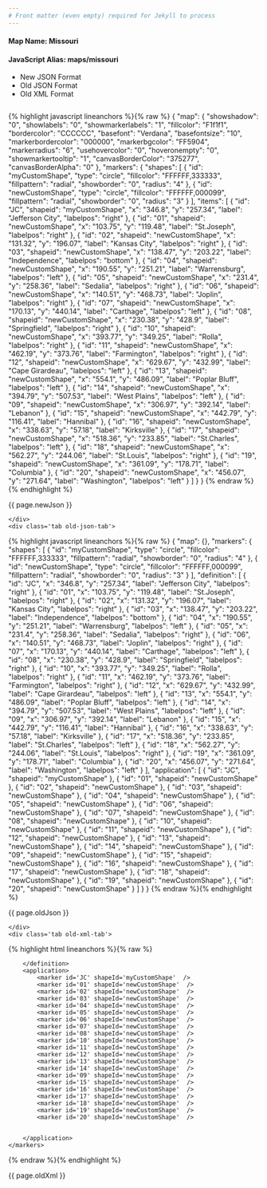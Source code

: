 ```yaml
---
# Front matter (even empty) required for Jekyll to process
---
```


#### Map Name: Missouri

#### JavaScript Alias: maps/missouri


<ul class='code-tabs'>
    <li class='active'>
        <a data-toggle='new-json'>New JSON Format</a>
    </li>
    <li>
        <a data-toggle='old-json'>Old JSON Format</a>
    </li>
    <li>
        <a data-toggle='old-xml'>Old XML Format</a>
    </li>
</ul>
<div class='tab-content'>
    <pre class='plain-code'></pre>
    <div class='tab new-json-tab active'>
{% highlight javascript lineanchors %}{% raw %}
{
    "map": {
        "showshadow": "0",
        "showlabels": "0",
        "showmarkerlabels": "1",
        "fillcolor": "F1f1f1",
        "bordercolor": "CCCCCC",
        "basefont": "Verdana",
        "basefontsize": "10",
        "markerbordercolor": "000000",
        "markerbgcolor": "FF5904",
        "markerradius": "6",
        "usehovercolor": "0",
        "hoveronempty": "0",
        "showmarkertooltip": "1",
        "canvasBorderColor": "375277",
        "canvasBorderAlpha": "0"
    },
    "markers": {
        "shapes": [
            {
                "id": "myCustomShape",
                "type": "circle",
                "fillcolor": "FFFFFF,333333",
                "fillpattern": "radial",
                "showborder": "0",
                "radius": "4"
            },
            {
                "id": "newCustomShape",
                "type": "circle",
                "fillcolor": "FFFFFF,000099",
                "fillpattern": "radial",
                "showborder": "0",
                "radius": "3"
            }
        ],
        "items": [
            {
                "id": "JC",
                "shapeid": "myCustomShape",
                "x": "346.8",
                "y": "257.34",
                "label": "Jefferson City",
                "labelpos": "right"
            },
            {
                "id": "01",
                "shapeid": "newCustomShape",
                "x": "103.75",
                "y": "119.48",
                "label": "St.Joseph",
                "labelpos": "right"
            },
            {
                "id": "02",
                "shapeid": "newCustomShape",
                "x": "131.32",
                "y": "196.07",
                "label": "Kansas City",
                "labelpos": "right"
            },
            {
                "id": "03",
                "shapeid": "newCustomShape",
                "x": "138.47",
                "y": "203.22",
                "label": "Independence",
                "labelpos": "bottom"
            },
            {
                "id": "04",
                "shapeid": "newCustomShape",
                "x": "190.55",
                "y": "251.21",
                "label": "Warrensburg",
                "labelpos": "left"
            },
            {
                "id": "05",
                "shapeid": "newCustomShape",
                "x": "231.4",
                "y": "258.36",
                "label": "Sedalia",
                "labelpos": "right"
            },
            {
                "id": "06",
                "shapeid": "newCustomShape",
                "x": "140.51",
                "y": "468.73",
                "label": "Joplin",
                "labelpos": "right"
            },
            {
                "id": "07",
                "shapeid": "newCustomShape",
                "x": "170.13",
                "y": "440.14",
                "label": "Carthage",
                "labelpos": "left"
            },
            {
                "id": "08",
                "shapeid": "newCustomShape",
                "x": "230.38",
                "y": "428.9",
                "label": "Springfield",
                "labelpos": "right"
            },
            {
                "id": "10",
                "shapeid": "newCustomShape",
                "x": "393.77",
                "y": "349.25",
                "label": "Rolla",
                "labelpos": "right"
            },
            {
                "id": "11",
                "shapeid": "newCustomShape",
                "x": "462.19",
                "y": "373.76",
                "label": "Farmington",
                "labelpos": "right"
            },
            {
                "id": "12",
                "shapeid": "newCustomShape",
                "x": "629.67",
                "y": "432.99",
                "label": "Cape Girardeau",
                "labelpos": "left"
            },
            {
                "id": "13",
                "shapeid": "newCustomShape",
                "x": "554.1",
                "y": "486.09",
                "label": "Poplar Bluff",
                "labelpos": "left"
            },
            {
                "id": "14",
                "shapeid": "newCustomShape",
                "x": "394.79",
                "y": "507.53",
                "label": "West Plains",
                "labelpos": "left"
            },
            {
                "id": "09",
                "shapeid": "newCustomShape",
                "x": "306.97",
                "y": "392.14",
                "label": "Lebanon"
            },
            {
                "id": "15",
                "shapeid": "newCustomShape",
                "x": "442.79",
                "y": "116.41",
                "label": "Hannibal"
            },
            {
                "id": "16",
                "shapeid": "newCustomShape",
                "x": "338.63",
                "y": "57.18",
                "label": "Kirksville"
            },
            {
                "id": "17",
                "shapeid": "newCustomShape",
                "x": "518.36",
                "y": "233.85",
                "label": "St.Charles",
                "labelpos": "left"
            },
            {
                "id": "18",
                "shapeid": "newCustomShape",
                "x": "562.27",
                "y": "244.06",
                "label": "St.Louis",
                "labelpos": "right"
            },
            {
                "id": "19",
                "shapeid": "newCustomShape",
                "x": "361.09",
                "y": "178.71",
                "label": "Columbia"
            },
            {
                "id": "20",
                "shapeid": "newCustomShape",
                "x": "456.07",
                "y": "271.64",
                "label": "Washington",
                "labelpos": "left"
            }
        ]
    }
}
{% endraw %}{% endhighlight %}


<p class='text-success'>{{ page.newJson }}</p>

    </div>
    <div class='tab old-json-tab'>
{% highlight javascript lineanchors %}{% raw %}
{
    "map": {},
    "markers": {
        "shapes": [
            {
                "id": "myCustomShape",
                "type": "circle",
                "fillcolor": "FFFFFF,333333",
                "fillpattern": "radial",
                "showborder": "0",
                "radius": "4"
            },
            {
                "id": "newCustomShape",
                "type": "circle",
                "fillcolor": "FFFFFF,000099",
                "fillpattern": "radial",
                "showborder": "0",
                "radius": "3"
            }
        ],
        "definition": [
            {
                "id": "JC",
                "x": "346.8",
                "y": "257.34",
                "label": "Jefferson City",
                "labelpos": "right"
            },
            {
                "id": "01",
                "x": "103.75",
                "y": "119.48",
                "label": "St.Joseph",
                "labelpos": "right"
            },
            {
                "id": "02",
                "x": "131.32",
                "y": "196.07",
                "label": "Kansas City",
                "labelpos": "right"
            },
            {
                "id": "03",
                "x": "138.47",
                "y": "203.22",
                "label": "Independence",
                "labelpos": "bottom"
            },
            {
                "id": "04",
                "x": "190.55",
                "y": "251.21",
                "label": "Warrensburg",
                "labelpos": "left"
            },
            {
                "id": "05",
                "x": "231.4",
                "y": "258.36",
                "label": "Sedalia",
                "labelpos": "right"
            },
            {
                "id": "06",
                "x": "140.51",
                "y": "468.73",
                "label": "Joplin",
                "labelpos": "right"
            },
            {
                "id": "07",
                "x": "170.13",
                "y": "440.14",
                "label": "Carthage",
                "labelpos": "left"
            },
            {
                "id": "08",
                "x": "230.38",
                "y": "428.9",
                "label": "Springfield",
                "labelpos": "right"
            },
            {
                "id": "10",
                "x": "393.77",
                "y": "349.25",
                "label": "Rolla",
                "labelpos": "right"
            },
            {
                "id": "11",
                "x": "462.19",
                "y": "373.76",
                "label": "Farmington",
                "labelpos": "right"
            },
            {
                "id": "12",
                "x": "629.67",
                "y": "432.99",
                "label": "Cape Girardeau",
                "labelpos": "left"
            },
            {
                "id": "13",
                "x": "554.1",
                "y": "486.09",
                "label": "Poplar Bluff",
                "labelpos": "left"
            },
            {
                "id": "14",
                "x": "394.79",
                "y": "507.53",
                "label": "West Plains",
                "labelpos": "left"
            },
            {
                "id": "09",
                "x": "306.97",
                "y": "392.14",
                "label": "Lebanon"
            },
            {
                "id": "15",
                "x": "442.79",
                "y": "116.41",
                "label": "Hannibal"
            },
            {
                "id": "16",
                "x": "338.63",
                "y": "57.18",
                "label": "Kirksville"
            },
            {
                "id": "17",
                "x": "518.36",
                "y": "233.85",
                "label": "St.Charles",
                "labelpos": "left"
            },
            {
                "id": "18",
                "x": "562.27",
                "y": "244.06",
                "label": "St.Louis",
                "labelpos": "right"
            },
            {
                "id": "19",
                "x": "361.09",
                "y": "178.71",
                "label": "Columbia"
            },
            {
                "id": "20",
                "x": "456.07",
                "y": "271.64",
                "label": "Washington",
                "labelpos": "left"
            }
        ],
        "application": [
            {
                "id": "JC",
                "shapeid": "myCustomShape"
            },
            {
                "id": "01",
                "shapeid": "newCustomShape"
            },
            {
                "id": "02",
                "shapeid": "newCustomShape"
            },
            {
                "id": "03",
                "shapeid": "newCustomShape"
            },
            {
                "id": "04",
                "shapeid": "newCustomShape"
            },
            {
                "id": "05",
                "shapeid": "newCustomShape"
            },
            {
                "id": "06",
                "shapeid": "newCustomShape"
            },
            {
                "id": "07",
                "shapeid": "newCustomShape"
            },
            {
                "id": "08",
                "shapeid": "newCustomShape"
            },
            {
                "id": "10",
                "shapeid": "newCustomShape"
            },
            {
                "id": "11",
                "shapeid": "newCustomShape"
            },
            {
                "id": "12",
                "shapeid": "newCustomShape"
            },
            {
                "id": "13",
                "shapeid": "newCustomShape"
            },
            {
                "id": "14",
                "shapeid": "newCustomShape"
            },
            {
                "id": "09",
                "shapeid": "newCustomShape"
            },
            {
                "id": "15",
                "shapeid": "newCustomShape"
            },
            {
                "id": "16",
                "shapeid": "newCustomShape"
            },
            {
                "id": "17",
                "shapeid": "newCustomShape"
            },
            {
                "id": "18",
                "shapeid": "newCustomShape"
            },
            {
                "id": "19",
                "shapeid": "newCustomShape"
            },
            {
                "id": "20",
                "shapeid": "newCustomShape"
            }
        ]
    }
}
{% endraw %}{% endhighlight %}


<p class='text-success'>{{ page.oldJson }}</p>

    </div>
    <div class='tab old-xml-tab'>
{% highlight html lineanchors %}{% raw %}
<map>
	<markers>
	    <shapes>
		    <shape id='myCustomShape' type='circle' fillColor='FFFFFF,333333' fillPattern='radial' showBorder='0' radius='4'/>
			 <shape id='newCustomShape' type='circle' fillColor='FFFFFF,000099' fillPattern='radial' showBorder='0' radius='3'/>
		</shapes>
		<definition>
			    <marker id='JC' x='346.8' y='257.34' label='Jefferson City' labelPos='right'/>
				<marker id='01' x='103.75' y='119.48' label='St.Joseph' labelPos='right'  />
			    <marker id='02' x='131.32' y='196.07' label='Kansas City' labelPos='right'  />
			    <marker id='03' x='138.47' y='203.22' label='Independence' labelPos='bottom'  />
			    <marker id='04' x='190.55' y='251.21' label='Warrensburg' labelPos='left'  />
			    <marker id='05' x='231.4' y='258.36' label='Sedalia' labelPos='right'  />
			    <marker id='06' x='140.51' y='468.73' label='Joplin' labelPos='right'  />
			    <marker id='07' x='170.13' y='440.14' label='Carthage' labelPos='left'  />
			    <marker id='08' x='230.38' y='428.9' label='Springfield' labelPos='right'  />
			    <marker id='10' x='393.77' y='349.25' label='Rolla' labelPos='right'  />
			    <marker id='11' x='462.19' y='373.76' label='Farmington' labelPos='right'  />
			    <marker id='12' x='629.67' y='432.99' label='Cape Girardeau' labelPos='left'  />
			    <marker id='13' x='554.1' y='486.09' label='Poplar Bluff' labelPos='left'  />
			    <marker id='14' x='394.79' y='507.53' label='West Plains' labelPos='left'  />
			    <marker id='09' x='306.97' y='392.14' label='Lebanon'  />
				<marker id='15' x='442.79' y='116.41' label='Hannibal'  />
			    <marker id='16' x='338.63' y='57.18' label='Kirksville'  />
				<marker id='17' x='518.36' y='233.85' label='St.Charles' labelPos='left'  />
			    <marker id='18' x='562.27' y='244.06' label='St.Louis' labelPos='right'  />
			    <marker id='19' x='361.09' y='178.71' label='Columbia'  />
			    <marker id='20' x='456.07' y='271.64' label='Washington' labelPos='left'  />




		</definition>
		<application>
			<marker id='JC' shapeId='myCustomShape'  />
			<marker id='01' shapeId='newCustomShape'  />
			<marker id='02' shapeId='newCustomShape'  />
			<marker id='03' shapeId='newCustomShape'  />
			<marker id='04' shapeId='newCustomShape'  />
			<marker id='05' shapeId='newCustomShape'  />
			<marker id='06' shapeId='newCustomShape'  />
			<marker id='07' shapeId='newCustomShape'  />
			<marker id='08' shapeId='newCustomShape'  />
			<marker id='10' shapeId='newCustomShape'  />
			<marker id='11' shapeId='newCustomShape'  />
			<marker id='12' shapeId='newCustomShape'  />
			<marker id='13' shapeId='newCustomShape'  />
			<marker id='14' shapeId='newCustomShape'  />
			<marker id='09' shapeId='newCustomShape'  />
			<marker id='15' shapeId='newCustomShape'  />
			<marker id='16' shapeId='newCustomShape'  />
			<marker id='17' shapeId='newCustomShape'  />
			<marker id='18' shapeId='newCustomShape'  />
			<marker id='19' shapeId='newCustomShape'  />
			<marker id='20' shapeId='newCustomShape'  />


		</application>
	</markers>
</map>
{% endraw %}{% endhighlight %}

<p class='text-success'>{{ page.oldXml }}</p>

</div>
</div>
